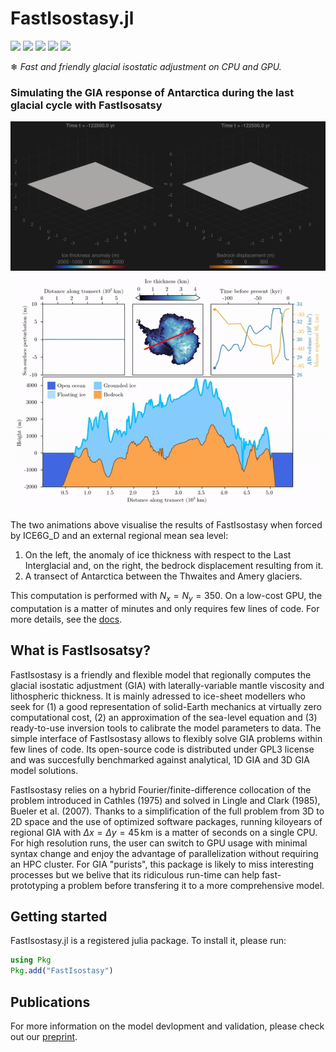 # FastIsostasy.jl

[![](https://img.shields.io/badge/docs-stable-blue.svg)](https://janjereczek.github.io/FastIsostasy.jl/dev/)
[![](https://img.shields.io/badge/license-GNU_GPL_3.0-green.svg)](https://www.gnu.org/licenses/gpl-3.0.en.html)
[![](https://img.shields.io/badge/GMD-preprint-purple.svg)](https://egusphere.copernicus.org/preprints/2023/egusphere-2023-2869/#discussion)
[![][ci-img]][ci-url]
[![][codecov-img]][codecov-url]
<!-- [![codecov](https://codecov.io/gh/JuliaDynamics/TransitionsInTimeseries.jl/branch/main/graph/badge.svg)](https://codecov.io/gh/JuliaDynamics/TransitionsInTimeseries.jl) -->

[ci-img]: https://github.com/JanJereczek/FastIsostasy.jl/workflows/CI/badge.svg
[ci-url]: https://github.com/JanJereczek/FastIsostasy.jl/actions

[codecov-img]: https://codecov.io/gh/JanJereczek/FastIsostasy.jl/branch/master/graph/badge.svg
[codecov-url]: https://codecov.io/gh/JanJereczek/FastIsostasy.jl


❄ *Fast and friendly glacial isostatic adjustment on CPU and GPU.*

### Simulating the GIA response of Antarctica during the last glacial cycle with FastIsosatsy

![GlacialCycle](docs/src/assets/isl-ice6g-N=350.gif)
![Transect](docs/src/assets/transect.gif)

The two animations above visualise the results of FastIsostasy when forced by ICE6G_D and an external regional mean sea level:
1. On the left, the anomaly of ice thickness with respect to the Last Interglacial and, on the right, the bedrock displacement resulting from it.
2. A transect of Antarctica between the Thwaites and Amery glaciers.

This computation is performed with $N_{x} = N_{y} = 350$. On a low-cost GPU, the computation is a matter of minutes and only requires few lines of code. For more details, see the [docs](https://janjereczek.github.io/FastIsostasy.jl/dev/).

## What is FastIsosatsy?

FastIsostasy is a friendly and flexible model that regionally computes the glacial isostatic adjustment (GIA) with laterally-variable mantle viscosity and lithospheric thickness. It is mainly adressed to ice-sheet modellers who seek for (1) a good representation of solid-Earth mechanics at virtually zero computational cost, (2) an approximation of the sea-level equation and (3) ready-to-use inversion tools to calibrate the model parameters to data. The simple interface of FastIsostasy allows to flexibly solve GIA problems within few lines of code. Its open-source code is distributed under GPL3 license and was succesfully benchmarked against analytical, 1D GIA and 3D GIA model solutions.

FastIsostasy relies on a hybrid Fourier/finite-difference collocation of the problem introduced in Cathles (1975) and solved in Lingle and Clark (1985), Bueler et al. (2007). Thanks to a simplification of the full problem from 3D to 2D space and the use of optimized software packages, running kiloyears of regional GIA with $\Delta x = \Delta y = 45 \, \mathrm{km}$ is a matter of seconds on a single CPU. For high resolution runs, the user can switch to GPU usage with minimal syntax change and enjoy the advantage of parallelization without requiring an HPC cluster. For GIA "purists", this package is likely to miss interesting processes but we belive that its ridiculous run-time can help fast-prototyping a problem before transfering it to a more comprehensive model.

## Getting started

FastIsostasy.jl is a registered julia package. To install it, please run:

```julia
using Pkg
Pkg.add("FastIsostasy")
```

## Publications

For more information on the model devlopment and validation, please check out our [preprint](https://egusphere.copernicus.org/preprints/2023/egusphere-2023-2869/#discussion).